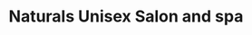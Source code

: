 ---
title: "Naturals Unisex Salon and spa"
url: /bangalore/naturals-unisex-salon-and-spa-17th-cross-chord-road-vijayanaga/
shop: Kosmetik
---